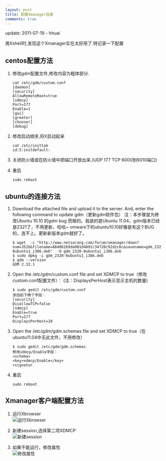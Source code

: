 ```yaml
---
layout: post
title: 配置Xmanager连接
comments: true
---
```


<p class="meta">update: 2011-07-19 - hhuai</p>


用Xshell时,发现这个Xmanager实在太好用了.特记录一下配置

## centos配置方法

1. 修改gdm配置文件,修改内容为粗体部分.

       cat /etc/gdm/custom.conf
       [daemon]
       [security]
       AllowRemoteRoot=true
       [xdmcp]
       Port=177
       Enable=1
       [gui]
       [greeter]
       [chooser]
       [debug]

1. 修改启动顺序,将X启动起来

       cat /etc/inittab
       id:5:initdefault:

1. 关闭防火墙或在防火墙中把端口开放出来.(UDP 177  TCP 6000到6010端口)

1. 重启
  
       sudo reboot

## ubuntu的连接方法

1. Download the attached file and upload it to the server. And, enter the following command to update gdm（更新gdm软件包）
   注：本步骤是为修改Ubuntu 10.10 的gdm bug 而做的。我装的是Ubuntu 11.04，gdm版本已经是2321了，不用更新，哈哈~
   vmware下的ubuntu10.10好像是有这个BUG的，连不上。更新新版本gdm就好了。

       $ wget  -c "http://www.netsarang.com/forum/xmanager/down?num=3526&filename=88406269da081d4091c34728c92d2c6c&savename=gdm_2320-0ubuntu1_i386.deb"  -O gdm_2320-0ubuntu1_i386.deb
       $ sudo dpkg -i gdm_2320-0ubuntu1_i386.deb 
       $ gdm --version
       GDM 2.32.1
 
1. Open the /etc/gdm/custom.conf file and set XDMCP to true（修改custom.conf配置文件）：
   (注：DisplaysPerHost表示显示主机的数量)

       $ sudo gedit /etc/gdm/custom.conf
       添加如下两个字段：
       [security]
       DisallowTCP=false
       [xdmcp]
       Enable=true
       Port=177
       DisplaysPerHost=10 
 
1. Open the /etc/gdm/gdm.schemas file and set XDMCP to true（在ubuntu11.04中无此文件，不用修改）

       $ sudo gedit /etc/gdm/gdm.schemas
       修改xdmcp/Enable字段：
       <schema>
       <key>xdmcp/Enable</key>
       <signatur

1. 重启
  
       sudo reboot

## Xmanager客户端配置方法

1. 运行Xbrowser  
![运行Xbrowser](http://pic.yupoo.com/hhuai/BiiRCBBU/13yStA.png)

1. 新建session,选择第二项XDMCP  
![新建session](http://pic.yupoo.com/hhuai/BiiRCSJt/10uz1C.jpg)

1. 如果不能运行，修改属性  
![修改属性](http://pic.yupoo.com/hhuai/BiiRCHoz/m11cY.png)
